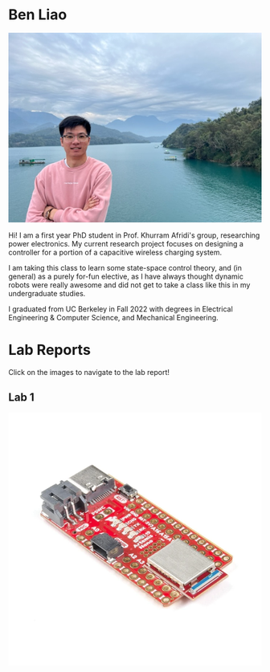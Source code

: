 # Ben Liao

![image](images/ben_photo.jpg)

Hi! I am a first year PhD student in Prof. Khurram Afridi's group, researching power electronics. My current research project focuses on designing a controller for a portion of a capacitive wireless charging system.

I am taking this class to learn some state-space control theory, and (in general) as a purely for-fun elective, as I have always thought dynamic robots were really awesome and did not get to take a class like this in my undergraduate studies.

I graduated from UC Berkeley in Fall 2022 with degrees in Electrical Engineering & Computer Science, and Mechanical Engineering.


# Lab Reports

Click on the images to navigate to the lab report!

## Lab 1

[![lab1_thumbnail](images/lab1/lab1_thumbnail.png)](./lab1_report.html "Lab 1 Report")